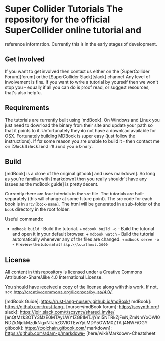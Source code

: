 # Super Collider Tutorials The repository for the official SuperCollider online tutorial and
reference information. Currently this is in the early stages of development.

Get Involved 
-------

If you want to get involved then contact us either on the [SuperCollider Forum][forum] or the
[SuperCollider Slack][slack] channel. Any level of involvement is fine. If you want to write a
tutorial by yourself then we won't stop you - equally if all you can do is proof read, or suggest
resources, that's also helpful.

Requirements 
-------

The tutorials are currently built using [mdBook]. On Windows and Linux you just need to download the
binary from their site and update your path so that it points to it. Unfortunately they do not have
a download available for OSX. Fortunately building MDBook is super easy (just follow the
instructions). If for some reason you are unable to build it - then contact me on [Slack][slack] and
I'll send you a binary.

Build 
-------

[mdBook] is a clone of the original gitbook] and uses markdown]. So long as you're familiar with
[markdown] then you really shouldn't have any issues as the mdBook guide] is pretty decent.

Currently there are four tutorials in the src file. The tutorials are built separately (this will
change at some future point). The src code for each book is in ```src/[book-name]```. The html will
be generated in a sub-folder of the ```book``` directory in the root folder.

Useful commands:

+ ```mdbook build``` - Build the tutorial. + ```mdbook build -o``` - Build the tutorial and open it
in your default browser. + ```mdbook watch``` - Build the tutorial automatically whenever any of the
files are changed. + ```mdbook serve -o``` - Preview the tutorial at ```http:\\localhost:3000```

License 
-------

All content in this repository is licensed under a Creative Commons Attribution-ShareAlike 4.0
International License.

You should have received a copy of the license along with this work.  If not, see
<http://creativecommons.org/licenses/by-sa/4.0/>.

[mdBook Guide]: https://rust-lang-nursery.github.io/mdBook/ mdBook]: https://github.com/rust-lang-
[nursery/mdBook forum]: https://scsynth.org/ slack]: https://join.slack.com/t/scsynth/shared_invite/
[enQtMzk3OTY3MzE0MTAyLWY1ZGE1MTJjYmI5NTRkZjFmNjZmNmYxOWI0NDZkNjdkMzdkNjgxNTJhZGVlOTEwYjdjMDY5OWM0ZTA
[4NWFiOGY gitbook]: https://toolchain.gitbook.com/ markdown]: https://github.com/adam-p/markdown-
[here/wiki/Markdown-Cheatsheet
